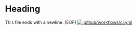 # Heading
This file ends with a newline.
[EOF]
[![.github/workflows/ci.yml](https://github.com/github/gh-actions-importer/actions/workflows/ci.yml/badge.svg?branch=main&event=create)](https://github.com/github/gh-actions-importer/actions/workflows/ci.yml)
